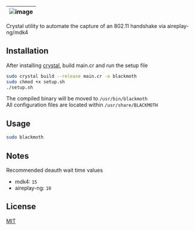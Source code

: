 | ![image](https://user-images.githubusercontent.com/63486672/113639997-176c9f00-9640-11eb-9e76-8a11cc108d75.png) |
| :------: |
Crystal utility to automate the capture of an 802.11 handshake via aireplay-ng/mdk4

## Installation

After installing [crystal](https://crystal-lang.org/install/), build main.cr and run the setup file

```bash
sudo crystal build --release main.cr -o blackmoth
sudo chmod +x setup.sh
./setup.sh
```

The compiled binary will be moved to `/usr/bin/blackmoth`  
All configuration files are located within `/usr/share/BLACKMOTH`

## Usage

```bash
sudo blackmoth
```
## Notes 
Recommended deauth wait time values
* mdk4: `15` 
* aireplay-ng: `10`
## License
[MIT](https://choosealicense.com/licenses/mit/)
